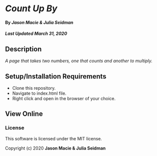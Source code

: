 # _Count Up By_

#### By _**Jason Macie & Julia Seidman**_
##### _Last Updated March 31, 2020_

## Description

_A page that takes two numbers, one that counts and another to multiply._

## Setup/Installation Requirements

* Clone this repository.
* Navigate to index.html file.
* Right click and open in the browser of your choice.

## View Online

### License

This software is licensed under the MIT license.

Copyright (c) 2020 **Jason Macie & Julia Seidman**